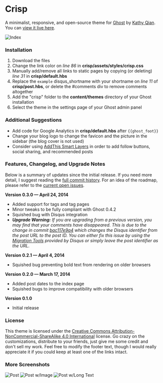 # Crisp 

A minimalist, responsive, and open-source theme for [Ghost](http://ghost.org) by [Kathy Qian](http://kathyqian.com). You can [view it live here](http://kathyqian.com).

![Index](https://raw.github.com/kathyqian/crisp-ghost-theme/master/index.png)   

### Installation

1. Download the files 
2. Change the link color on *line 86* in **crisp/assets/styles/crisp.css**
3. Manually add/remove all links to static pages by copying (or deleting) *line 31* in **crisp/default.hbs**   
4. Replace the `example` disqus_shortname with your shortname on *line 11* of **crisp/post.hbs**, or delete the #comments div to remove comments altogether
5. Add the "crisp" folder to the **content/themes** directory of your Ghost installation
6. Select the theme in the settings page of your Ghost admin panel

### Additional Suggestions
 
* Add code for Google Analytics in **crisp/default.hbs** after `{{ghost_foot}}`
* Change your blog logo to change the favicon and the picture in the sidebar (the blog cover is not used)
* Consider using [AddThis Smart Layers](https://www.addthis.com/get/smart-layers) in order to add follow buttons, social sharing, and recommended posts 

### Features, Changelog, and Upgrade Notes

Below is a summary of updates since the initial release. If you need more detail, I suggest reading the [full commit history](https://github.com/kathyqian/crisp-ghost-theme/commits/master/). For an idea of the roadmap, please refer to the [current open issues](https://github.com/kathyqian/crisp-ghost-theme/issues?state=open).

**Version 0.3.0 &mdash; April 24, 2014**

* Added support for tags and tag pages
* Minor tweaks to be fully compliant with Ghost 0.4.2
* Squished bug with Disqus integration
* ***Upgrade Warning:** If you are upgrading from a previous version, you may find that your comments have disappeared. This is due to the change in commit [bac117e9a4](https://github.com/kathyqian/crisp-ghost-theme/commit/bac117e9a41d470195121b0eb7cb8d27e3feabe7) which changes the Disqus identifier from the post URL to the post ID. You can either fix this issue by using the [Migration Tools](http://help.disqus.com/customer/portal/articles/286778-migration-tools) provided by Disqus or simply leave the post identifier as the URL.*

**Version 0.2.1 &mdash; April 4, 2014**

* Squished bug preventing bold text from rendering on older browsers

**Version 0.2.0 &mdash; March 17, 2014**

* Added post dates to the index page
* Squished bugs to improve compatibility with  older browsers

**Version 0.1.0**

* Initial release


### License

This theme is licensed under the [Creative Commons Attribution-NonCommercial-ShareAlike 4.0 International](http://creativecommons.org/licenses/by-nc-sa/4.0/) license. Go crazy on the customizations, distribute to your friends, just give me some credit and don't sell my work. Feel free to modify the footer text, though I would really appreciate it if you could keep at least one of the links intact.

### More Screenshots

![Post](https://raw.github.com/kathyqian/crisp-ghost-theme/master/post.png)
![Post w/Image](https://raw.github.com/kathyqian/crisp-ghost-theme/master/post-image.png)
![Post w/Long Text](https://raw.github.com/kathyqian/crisp-ghost-theme/master/post-text.png)